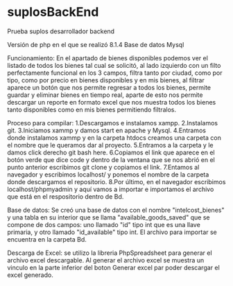 # suplosBackEnd
Prueba suplos desarrollador backend

Versión de php en el que se realizó 8.1.4
Base de datos Mysql

Funcionamiento:
En el apartado de bienes disponibles podemos ver el listado de todos los bienes tal cual se solicitó, al lado izquierdo con un filto perfectamente funcional en los 3 campos, filtra tanto por ciudad, como por tipo, como por precio en bienes disponibles y en mis bienes, al filtrar aparece un botón que nos permite regresar a todos los bienes, permite guardar y eliminar bienes en tiempo real, aparte de esto nos permite descargar un reporte en formato excel que nos muestra todos los bienes tanto disponibles como en mis bienes permitiendo filtralos.

Proceso para compilar:
1.Descargamos e instalamos xampp.
2.Instalamos git.
3.Iniciamos xammp y damos start en apache y Mysql.
4.Entramos donde instalamos xammp y en la carpeta htdocs creamos una carpeta con el nombre que le queramos dar al proyecto.
5.Entramos a la carpeta y le damos click derecho git bash here.
6.Copiamos el link que aparece en el botón verde que dice code y dentro de la ventana que se nos abrió en el punto anterior escribimos git clone y copiamos el link.
7.Entamos al navegador y escribimos localhost/ y ponemos el nombre de la carpeta donde descargamos el repositorio.
8.Por último, en el navegador escribimos localhost/phpmyadmin y aquí vamos a importar e importamos el archivo que está en el respositorio dentro de Bd.

Base de datos:
Se creó una base de datos con el nombre "intelcost_bienes" y una tabla en su interior que se llama "available_goods_saved" que se compone de dos campos: uno llamado "id" tipo int que es una llave primaria, y otro llamado "id_available" tipo int.
El archivo para importar se encuentra en la carpeta Bd.

Descarga de Excel:
se utilizo la libreria PhpSpreadsheet para generar el archivo excel descargable.
Al generar el archivo excel se muestra un vinculo en la parte inferior del boton Generar excel par poder descargar el excel generado.

